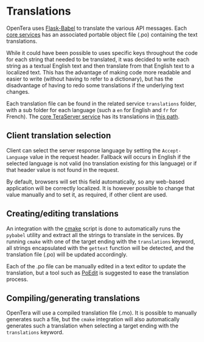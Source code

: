 # Translations
OpenTera uses [Flask-Babel](https://python-babel.github.io/flask-babel/) to translate the various API messages. Each
[core services](../services/OpenTera_Services) has an associated portable object file (.po) containing the text 
translations. 

While it could have been possible to uses specific keys throughout the code for each string that needed to be 
translated, it was decided to write each string as a textual English text and then translate from that English text to
a localized text. This has the advantage of making code more readable and easier to write (without having to refer to
a dictionary), but has the disadvantage of having to redo some translations if the underlying text changes.

Each translation file can be found in the related service `translations` folder, with a sub folder for each language
(such a `en` for English and `fr` for French). The [core TeraServer service](../services/teraserver/teraserver.rst)
has its translations in [this path](https://github.com/introlab/opentera/tree/main/teraserver/python/translations).

## Client translation selection
Client can select the server response language by setting the `Accept-Language` value in the request header. Fallback
will occurs in English if the selected language is not valid (no translation existing for this language) or if that 
header value is not found in the request.

By default, browsers will set this field automatically, so any web-based application will be correctly localized. It
is however possible to change that value manually and to set it, as required, if other client are used.

## Creating/editing translations
An integration with the [cmake](https://cmake.org/) script is done to automatically runs the `pybabel` utility and 
extract all the strings to translate in the services. By running `cmake` with one of the target ending with the 
`translations` keyword, all strings encapsulated with the `gettext` function will be detected, and the translation 
file (.po) will be updated accordingly.

Each of the .po file can be manually edited in a text editor to update the translation, but a tool such as
[PoEdit](https://poedit.net/) is suggested to ease the translation process.

## Compiling/generating translations
OpenTera will use a compiled translation file (.mo). It is possible to manually generates such a file, but the `cmake`
integration will also automatically generates such a translation when selecting a target ending with the 
`translations` keyword.
